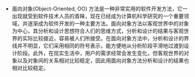 - 面向对象(Object-Oriented, OO) 方法是一种非常实用的软件开发方法，它一出现就受到软件技术人员的青睐，现在已经成为计算机科学研究的一个重要领域，并逐渐成为软件开发的一种主要方法。面向对象方法以客观世界中的对象为中心，其分析和设计思想符合人们的思维方式，分析和设计的结果与客观世界的实际比较接近，容易被人们所接受。在面向对象方法中，分析和设计的界线并不明显，它们采用相同的符号表示，能方便地从分析阶段平滑地过渡到设计阶段。此外，在现实生活中，用户的需求经常会发生变化，但客观世界的对象以及对象间的关系相对比较稳定，因此用面向对象方法分析和设计的结果也相对比较稳定。